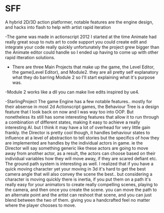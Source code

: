 # SFF
A hybrid 2D/3D action platformer, notable features are the engine design, and hacks into flash to help with artist rapid iteration


 -The game was made in actionscript 2012 I started at the time Animate had really great soup to nuts art to code support you could create edit and integrate your code really quickly unfortunately the project grew bigger than the Animate editor could handle so I ended up having to come up with other rapid itteration solutions.


- There are three Main Projects that make up the game, the Level Editor, the game(Level Editor), and Module2. they are all pretty self explanatory what they do barring Module 2 so I'll start explaining what it's purpose was.

 -Module 2 works like a dll you can make live edits inspired by ue4.
 
 -StarlingProject The game Engine has a few notable features.. mostly for their absense in most 2d Actionscript games, the Behaviour Tree is a design feature that I look back on now and I was way too into OOP. But nonetheless its still has some interesting features that allow it to run through a combination of different states, making it easy to achieve a really interesting AI. but I think it may have a lot of overhead for very little gain frankly. the Director is pretty cool though, it handles behaviour states to influence at a level of abstraction to tell stories but the specifics of how they are implemented are handles by the individual actors in game. ie the Director will say something generic like these actors  are going to move away from another actor, as a result, the actors can choose based on their individual variables how they will move away, if they are scared defiant etc. The ground path system is interesting as well. I realized that if you have a quick moving character yet your moving in 3d it's hard to get the best camera angle that will also convey the scene the best.. but considering a character is moving quickly there is inertia, if you put them on a path it's really easy for your animators to create really compelling scenes, playing to the camera, and then once you create the scene. you can move the path to an alternate point and the artist can reshoot that scene, and you can just blend between the two of them. giving you a handcrafted feel no matter where the player chooses to move.
